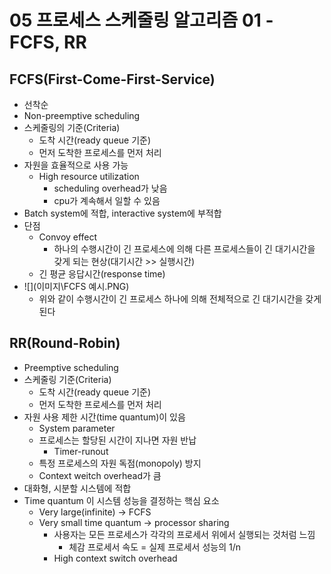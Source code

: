# 05 프로세스 스케줄링 알고리즘 01 - FCFS, RR

## FCFS(First-Come-First-Service)

- 선착순
- Non-preemptive scheduling
- 스케줄링의 기준(Criteria)
  - 도착 시간(ready queue 기준)
  - 먼저 도착한 프로세스를 먼저 처리
- 자원을 효율적으로 사용 가능
  - High resource utilization
    - scheduling overhead가 낮음
    - cpu가 계속해서 일할 수 있음
- Batch system에 적합, interactive system에 부적합
- 단점
  - Convoy effect
    - 하나의 수행시간이 긴 프로세스에 의해 다른 프로세스들이 긴 대기시간을 갖게 되는 현상(대기시간 >> 실행시간)
  - 긴 평균 응답시간(response time)
- ![](이미지\FCFS 예시.PNG)
  - 위와 같이 수행시간이 긴 프로세스 하나에 의해 전체적으로 긴 대기시간을 갖게 된다



## RR(Round-Robin)

- Preemptive scheduling
- 스케줄링 기준(Criteria)
  - 도착 시간(ready queue 기준)
  - 먼저 도착한 프로세스를 먼저 처리
- 자원 사용 제한 시간(time quantum)이 있음
  - System parameter
  - 프로세스는 할당된 시간이 지나면 자원 반납
    - Timer-runout
  - 특정 프로세스의 자원 독점(monopoly) 방지
  - Context weitch overhead가 큼
- 대화형, 시분할 시스템에 적합
- Time quantum 이 시스템 성능을 결정하는 핵심 요소
  - Very large(infinite) -> FCFS
  - Very small time quantum -> processor sharing
    - 사용자는 모든 프로세스가 각각의 프로세서 위에서 실행되는 것처럼 느낌
      - 체감 프로세서 속도 = 실제 프로세서 성능의 1/n
    - High context switch overhead